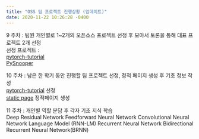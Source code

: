 ```yaml
---
title: "OSS 팀 프로젝트 진행상황 (업데이트)"
date: 2020-11-22 10:26:28 -0400
---
```


9 주차 : 팀원 개인별로 1~2개의 오픈소스 프로젝트 선정 후 모아서 토론을 통해 대표 프로젝트 2개 선정  
  선정 프로젝트 :  
  [pytorch-tutorial][pytorch-link]  
  [PySnooper][pysnooper-link]  
  
10 주차 : 남은 한 학기 동안 진행할 팀 프로젝트 선정, 정적 페이지 생성 후 기초 정보 작성  
  [pytorch-tutorial][pytorch-link] 선정  
  [static page][staticpage-link] 정적페이지 생성  
  
11 주차 : 개인별 역할 분담 후 각자 기초 지식 학습  
  Deep Residual Network
  Feedforward Neural Network
  Convolutional Neural Network
  Language Model (RNN-LM)
  Recurrent Neural Network
  Bidirectional Recurrent Neural Network(BRNN)
  
  [pytorch-link]: http://www.github.com/yunjey/pytorch-tutorial
  [pysnooper-link]: https://github.com/cool-RR/PySnooper
  [staticpage-link]: https://20-2-skku-oss.github.io/2020-2-OSS-10
  
